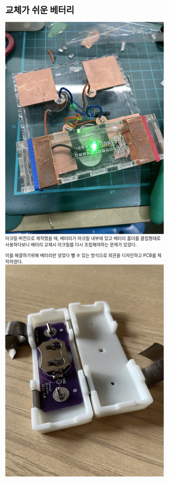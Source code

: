 # 교체가 쉬운 베터리
![image](/CNC/동판.jpeg)
아크릴 버전으로 제작했을 때, 베터리가 아크릴 내부에 있고 베터리 홀더를 클립형태로 사용하다보니 배터리 교체시 아크릴를 다시 조립해야하는 문제가 있었다. 

이를 해결하기위해 베터리만 넣었다 뺄 수 있는 방식으로 외관을 디자인하고 PCB를 제작하였다. 
![imge](/PCB/Jeju/pcb.jpeg)